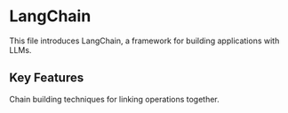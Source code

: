# LangChain

This file introduces LangChain, a framework for building applications with LLMs.

## Key Features
Chain building techniques for linking operations together.
